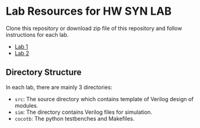# Lab Resources for HW SYN LAB

Clone this repository or download zip file of this repository and follow instructions for each lab.

- [Lab 1](https://github.com/2110363-HW-SYN-LAB/lab/tree/main/Lab1)
- [Lab 2](https://github.com/2110363-HW-SYN-LAB/lab/tree/main/Lab2)

## Directory Structure

In each lab, there are mainly 3 directories:

- `src`: The source directory which contains template of Verilog design of modules.
- `sim`: The directory contains Verilog files for simulation.
- `cocotb`: The python testbenches and Makefiles.

